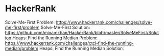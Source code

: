 # HackerRank
Solve-Me-First Problem: https://www.hackerrank.com/challenges/solve-me-first/problem
Solve-Me-First Solution: https://github.com/minamkhan/HackerRank/blob/master/SolveMeFirst/Solution
Heaps: Find the Running Median Problem: https://www.hackerrank.com/challenges/ctci-find-the-running-median/problem
Heaps: Find the Running Median Solution: 
